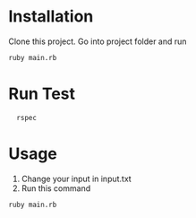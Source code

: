 # Installation
Clone this project. Go into project folder and run
```bash
ruby main.rb
```
# Run Test
```bash
  rspec
```

# Usage
 1. Change your input in input.txt
 2. Run this command
  ```bash
  ruby main.rb
  ```
